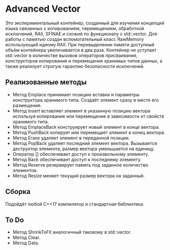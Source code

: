 # Advanced Vector
Это экспериментальный контейнер, созданный для изучения концепций языка связанных с копированием, перемещением, обработкой исключений, RAII, SFINAE и схожий по функционалу с std::vector. Для работы с памятью создан вспомогательный класс RawMemory использующий идиому RAII. При перевыделении памяти доступный объём контейнера увеличивается в два раза. Контейнер не уступает std::vector в количестве вызовов операторов присваивания, конструкторов копирования и перемещения хранимых типов данных, а также реализует строгую гарантию безопасности исключений.
## Реализованные методы
- Метод Emplace принимает позицию вставки и параметры конструктора хранимого типа. Создаёт элемент сразу в месте его размещения.
- Метод Insert вставляет элемент в указанную позицию вектора используя копирование или перемещение в зависимости от свойств хранимого типа.
- Метод EmplaceBack конструирует новый элемент в конце вектора.
- Метод PushBack копирует или перемещает элемент в конец вектора.
- Метод Erase удаляет элемент в переданной позиции.
- Метод PopBack удаляет последний элемент вектора. Вызывается деструктор элемента, размер вектора уменьшается на единицу.
- Оператор [] обеспечивает доступ к произвольному элементу.
- Метод Back обеспечивает доступ к последнему элементу.
- Метод Reserve резервирует память под заданное количество элементов.
- Метод Resize меняет текущий размер вектора на заданный.
## Сборка
Подойдёт любой C++17 компилятор и стандартная библиотека.
## To Do
- Метод ShrinkToFit аналогичный таковому в std::vector.
- Метод Clear.
- Метод Data.